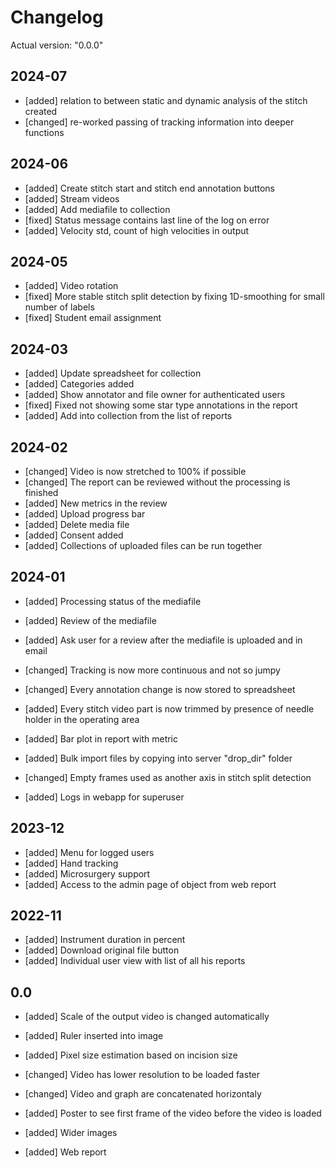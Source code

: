 # Changelog

Actual version: "0.0.0"


## 2024-07

* [added] relation to between static and dynamic analysis of the stitch created
* [changed] re-worked passing of tracking information into deeper functions

## 2024-06

* [added] Create stitch start and stitch end annotation buttons
* [added] Stream videos
* [added] Add mediafile to collection
* [fixed] Status message contains last line of the log on error
* [added] Velocity std, count of high velocities in output

## 2024-05

* [added] Video rotation
* [fixed] More stable stitch split detection by fixing 1D-smoothing  for small number of labels
* [fixed] Student email assignment

## 2024-03

* [added] Update spreadsheet for collection
* [added] Categories added
* [added] Show annotator and file owner for authenticated users
* [fixed] Fixed not showing some star type annotations in the report
* [added] Add into collection from the list of reports

## 2024-02

* [changed] Video is now stretched to 100% if possible
* [changed] The report can be reviewed without the processing is finished
* [added] New metrics in the review
* [added] Upload progress bar
* [added] Delete media file
* [added] Consent added
* [added] Collections of uploaded files can be run together

## 2024-01

* [added] Processing status of the mediafile
* [added] Review of the mediafile
* [added] Ask user for a review after the mediafile is uploaded and in email
* [changed] Tracking is now more continuous and not so jumpy
* [changed] Every annotation change is now stored to spreadsheet
* [added] Every stitch video part is now trimmed by presence of needle holder in the operating area
* [added] Bar plot in report with metric

* [added] Bulk import files by copying into server "drop_dir" folder
* [changed] Empty frames used as another axis in stitch split detection
* [added] Logs in webapp for superuser

## 2023-12

* [added] Menu for logged users
* [added] Hand tracking
* [added] Microsurgery support
* [added] Access to the admin page of object from web report

## 2022-11

* [added] Instrument duration in percent
* [added] Download original file button
* [added] Individual user view with list of all his reports


## 0.0


* [added] Scale of the output video is changed automatically

* [added] Ruler inserted into image
* [added] Pixel size estimation based on incision size
* [changed] Video has lower resolution to be loaded faster
* [changed] Video and graph are concatenated horizontaly

* [added] Poster to see first frame of the video before the video is loaded
* [added] Wider images
* [added] Web report